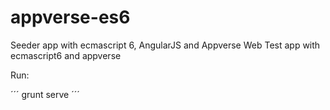 appverse-es6
============

Seeder app with ecmascript 6, AngularJS and Appverse Web
Test app with ecmascript6 and appverse


Run:

´´´
grunt serve
´´´
